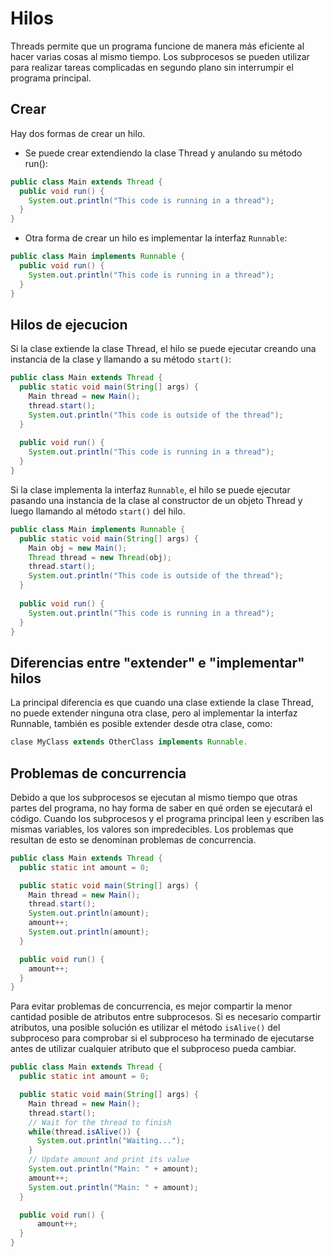 # Hilos
Threads permite que un programa funcione de manera más eficiente al hacer varias cosas al mismo tiempo.
Los subprocesos se pueden utilizar para realizar tareas complicadas en segundo plano sin interrumpir el programa principal.

## Crear
Hay dos formas de crear un hilo.

- Se puede crear extendiendo la clase Thread y anulando su método run():

```java
public class Main extends Thread {
  public void run() {
    System.out.println("This code is running in a thread");
  } 
}
```

- Otra forma de crear un hilo es implementar la interfaz `Runnable`:

```java
public class Main implements Runnable {
  public void run() {
    System.out.println("This code is running in a thread");
  }
}
```

## Hilos de ejecucion

Si la clase extiende la clase Thread, el hilo se puede ejecutar creando una instancia de la clase y llamando a su método `start()`:

```java
public class Main extends Thread {
  public static void main(String[] args) {
    Main thread = new Main();
    thread.start();
    System.out.println("This code is outside of the thread");
  }
  
  public void run() {
    System.out.println("This code is running in a thread");
  }
}
```
Si la clase implementa la interfaz `Runnable`, el hilo se puede ejecutar pasando una instancia de la clase al constructor de un objeto Thread y luego llamando al método `start()` del hilo.

```java
public class Main implements Runnable {
  public static void main(String[] args) {
    Main obj = new Main();
    Thread thread = new Thread(obj);
    thread.start();
    System.out.println("This code is outside of the thread");
  }
  
  public void run() {
    System.out.println("This code is running in a thread");
  }
}
```

## Diferencias entre "extender" e "implementar" hilos

La principal diferencia es que cuando una clase extiende la clase Thread, no puede extender ninguna otra clase, pero al implementar la interfaz Runnable, también es posible extender desde otra clase, como: 
```java
clase MyClass extends OtherClass implements Runnable.
```
## Problemas de concurrencia

Debido a que los subprocesos se ejecutan al mismo tiempo que otras partes del programa, no hay forma de saber en qué orden se ejecutará el código. Cuando los subprocesos y el programa principal leen y escriben las mismas variables, los valores son impredecibles. Los problemas que resultan de esto se denominan problemas de concurrencia.

```java
public class Main extends Thread {
  public static int amount = 0;

  public static void main(String[] args) {
    Main thread = new Main();
    thread.start();
    System.out.println(amount);
    amount++;
    System.out.println(amount);
  } 

  public void run() {
    amount++;
  }
} 
```

Para evitar problemas de concurrencia, es mejor compartir la menor cantidad posible de atributos entre subprocesos. Si es necesario compartir atributos, una posible solución es utilizar el método `isAlive()` del subproceso para comprobar si el subproceso ha terminado de ejecutarse antes de utilizar cualquier atributo que el subproceso pueda cambiar.

```java
public class Main extends Thread {
  public static int amount = 0;

  public static void main(String[] args) {
    Main thread = new Main();
    thread.start();
    // Wait for the thread to finish
    while(thread.isAlive()) {
      System.out.println("Waiting...");
    }
    // Update amount and print its value
    System.out.println("Main: " + amount);
    amount++;
    System.out.println("Main: " + amount);
  }

  public void run() {
      amount++;
  }
}
```

